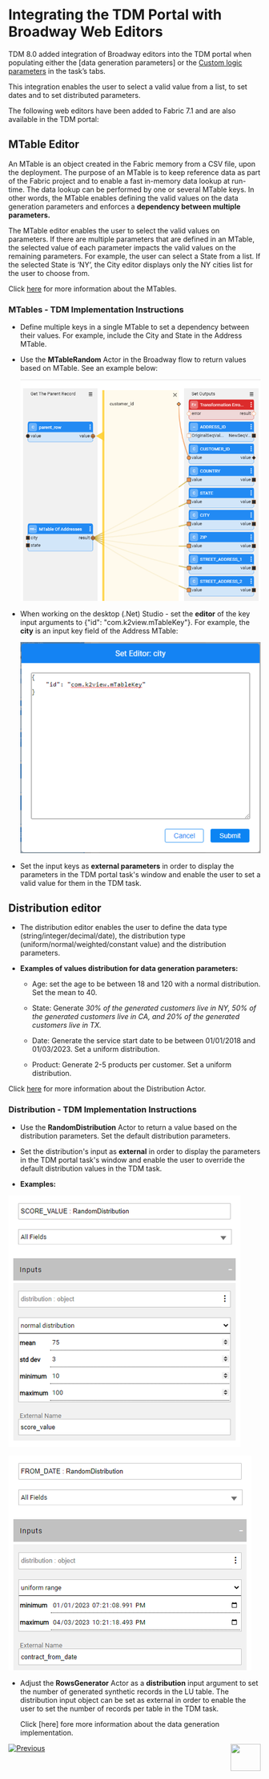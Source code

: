 # Integrating the TDM Portal with Broadway Web Editors

TDM 8.0 added integration of Broadway editors into the TDM portal when populating either the [data generation parameters] or the [Custom logic parameters](/articles/TDM/tdm_implementation/11_tdm_implementation_using_generic_flows.md#step-7---optional---build-broadway-flows-for-the-custom-logic--selection-method) in the task’s tabs.

This integration enables the user to select a valid value from a list, to set dates and to set distributed parameters. 

The following web editors have been added to Fabric 7.1 and are also available in the TDM portal:

## MTable Editor

An MTable is an object created in the Fabric memory from a CSV file, upon the deployment. The purpose of an MTable is to keep reference data as part of the Fabric project and to enable a fast in-memory data lookup at run-time. The data lookup can be performed by one or several MTable keys. In other words, the MTable enables defining the valid values on the data generation parameters and enforces a **dependency between multiple parameters.**

The MTable editor enables the user to select the valid values on parameters. If there are multiple parameters that are defined in an MTable, the selected value of each parameter impacts the valid values on the remaining parameters. For example, the user can select a State from a list. If the selected State is ‘NY’, the City editor displays only the NY cities list for the user to choose from.

Click [here](/articles/19_Broadway/actors/09_MTable_actors.md) for more information about the MTables.

### MTables - TDM Implementation Instructions

- Define multiple keys in a single MTable to set a dependency between their values. For example, include the City and State in the Address MTable.

- Use the **MTableRandom**  Actor in the Broadway flow to return values based on MTable. See an example below:

  ![address flow example](images/address_mtable_example.png)

 

- When working on the desktop (.Net) Studio - set the **editor** of the key input arguments to {"id": "com.k2view.mTableKey"}. For example, the **city** is an input key field of the Address MTable: 

  ![mtable editor](images/mtable_set_editor_key.png) 



- Set the input keys as **external parameters** in order to display the parameters in the TDM portal task's window and enable the user to set a valid value for them in the TDM task.



##   Distribution editor

- The distribution editor enables the user to define the data type (string/integer/decimal/date), the distribution type (uniform/normal/weighted/constant value) and the distribution parameters.

- **Examples of values distribution for data generation parameters:**

  - Age: set the age to be between 18 and 120 with a normal distribution. Set the mean to 40.

  - State: Generate *30% of the generated customers live in NY, 50% of the generated customers live in CA, and 20% of the generated customers live in TX.*

  - Date: Generate the service start date to be between 01/01/2018 and 01/03/2023. Set a uniform distribution.

  - Product: Generate 2-5 products per customer. Set a uniform distribution. 

Click [here](/articles/19_Broadway/actors/07a_data_generators_actors.md#randomdistribution) for more information about the Distribution Actor.

### Distribution - TDM Implementation Instructions

- Use the **RandomDistribution** Actor to return a value based on the distribution parameters. Set the default distribution parameters.
- Set the distribution's input as **external** in order to display the parameters in the TDM portal task's window and enable the user to override the default distribution values in the TDM task.

- **Examples:**

  

![normal dist](images/normal_dist_example.png)



![normal dist](images/date_dist_example.png)



- Adjust the **RowsGenerator** Actor as a **distribution** input argument to set the number of generated synthetic records in the LU table. The distribution input object can be set as external in order to enable the user to set the number of records per table in the TDM task.

  Click [here] fore more information about the data generation implementation.





[![Previous](/articles/images/Previous.png)](14_tdm_implementation_supporting_non_jdbc_data_source.md)[<img align="right" width="60" height="54" src="/articles/images/Next.png">](16_tdm_data_generation_implementation.md)
